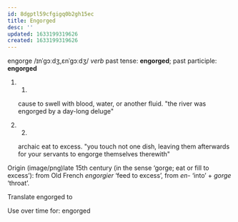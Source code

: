 ```yaml
---
id: 8dgptl59cfgigq0b2gh15ec
title: Engorged
desc: ''
updated: 1633199319626
created: 1633199319626
---
```


engorge
/ɪnˈɡɔːdʒ,ɛnˈɡɔːdʒ/
*verb*
past tense: **engorged**; past participle: **engorged**

1. 1.
    cause to swell with blood, water, or another fluid.
    "the river was engorged by a day-long deluge"
    
2. 2.
    archaic
    eat to excess.
    "you touch not one dish, leaving them afterwards for your servants to engorge themselves therewith"
    

Origin
(image/png)late 15th century (in the sense ‘gorge; eat or fill to excess’): from Old French *engorgier* ‘feed to excess’, from *en-* ‘into’ + *gorge* ‘throat’.

Translate engorged to

Use over time for: engorged

